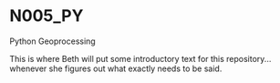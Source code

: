 # N005_PY
Python Geoprocessing

This is where Beth will put some introductory text for this repository... whenever she figures out what exactly needs to be said.
